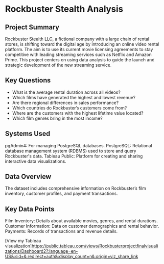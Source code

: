 # Rockbuster Stealth Analysis
## Project Summary 
Rockbuster Stealth LLC, a fictional company with a large chain of rental stores, is shifting toward the digital age by introducing an online video rental platform. The aim is to use its current movie licensing agreements to stay competitive with leading streaming services such as Netflix and Amazon Prime. This project centers on using data analysis to guide the launch and strategic development of the new streaming service.

## Key Questions 
- What is the average rental duration across all videos?
- Which films have generated the highest and lowest revenue?
- Are there regional differences in sales performance?
- Which countries do Rockbuster’s customers come from?
- Where are the customers with the highest lifetime value located?
- Which film genres bring in the most income?

## Systems Used 
pgAdmin4: For managing PostgreSQL databases.
PostgreSQL: Relational database management system (RDBMS) used to store and query Rockbuster's data.
Tableau Public: Platform for creating and sharing interactive data visualizations.

## Data Overview 
The dataset includes comprehensive information on Rockbuster’s film inventory, customer profiles, and payment transactions.

## Key Data Points 
Film Inventory: Details about available movies, genres, and rental durations.
Customer Information: Data on customer demographics and rental behavior.
Payments: Records of transactions and revenue details.

[View my Tableau visualization]https://public.tableau.com/views/Rockbusterprojectfinalvisualizations/Dashboard2?:language=en-US&:sid=&:redirect=auth&:display_count=n&:origin=viz_share_link

